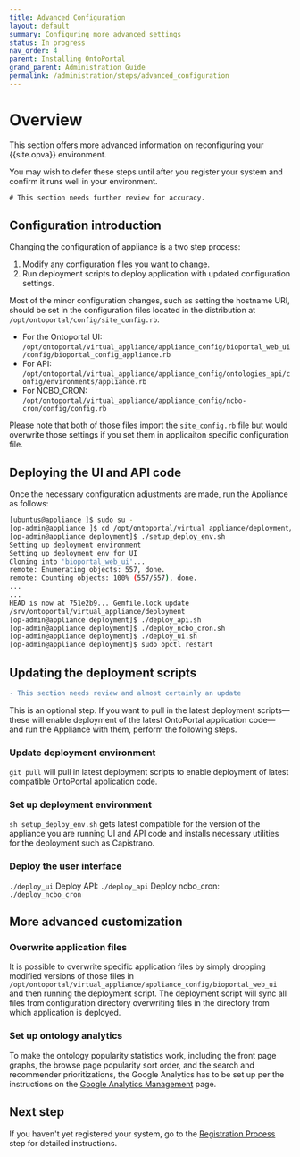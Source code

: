 ```yaml
---
title: Advanced Configuration
layout: default
summary: Configuring more advanced settings
status: In progress
nav_order: 4
parent: Installing OntoPortal
grand_parent: Administration Guide
permalink: /administration/steps/advanced_configuration
---
```


# Overview

This section offers more advanced information on reconfiguring
your {{site.opva}} environment.

You may wish to defer these steps until after you register your system
and confirm it runs well in your environment.

```Diff
# This section needs further review for accuracy.
```


## Configuration introduction

Changing the configuration of appliance is a two step process:
1. Modify any configuration files you want to change.
1. Run deployment scripts to deploy application with updated configuration settings.

Most of the minor configuration changes,
such as setting the hostname URI, should be set in the configuration files
located in the distribution at
`/opt/ontoportal/config/site_config.rb`.

* For the Ontoportal UI:
`/opt/ontoportal/virtual_appliance/appliance_config/bioportal_web_ui/config/bioportal_config_appliance.rb`
* For API:
`/opt/ontoportal/virtual_appliance/appliance_config/ontologies_api/config/environments/appliance.rb`
* For NCBO_CRON:
`/opt/ontoportal/virtual_appliance/appliance_config/ncbo-cron/config/config.rb`

Please note that both of those files import the `site_config.rb` file but would overwrite those settings if you set them in applicaiton specific configuration file. 

## Deploying the UI and API code

Once the necessary configuration adjustments are made, 
run the Appliance as follows:

```bash
[ubuntus@appliance ]$ sudo su - 
[op-admin@appliance ]$ cd /opt/ontoportal/virtual_appliance/deployment/
[op-admin@appliance deployment]$ ./setup_deploy_env.sh
Setting up deployment environment
Setting up deployment env for UI
Cloning into 'bioportal_web_ui'...
remote: Enumerating objects: 557, done.
remote: Counting objects: 100% (557/557), done.
...
...
HEAD is now at 751e2b9... Gemfile.lock update
/srv/ontoportal/virtual_appliance/deployment
[op-admin@appliance deployment]$ ./deploy_api.sh
[op-admin@appliance deployment]$ ./deploy_ncbo_cron.sh
[op-admin@appliance deployment]$ ./deploy_ui.sh
[op-admin@appliance deployment]$ sudo opctl restart 

```

## Updating the deployment scripts

```diff
- This section needs review and almost certainly an update
```

This is an optional step. If you want to pull in the latest deployment scripts—
these will enable deployment of the latest OntoPortal application code—
and run the Appliance with them, perform the following steps.

### Update deployment environment
`git pull` will pull in latest deployment scripts to enable deployment of latest compatible OntoPortal application code.

### Set up deployment environment
`sh setup_deploy_env.sh` gets latest compatible for the version of the appliance you are running UI and API code and installs necessary utilities for the deployment such as Capistrano.

### Deploy the user interface
`./deploy_ui`
Deploy API:
`./deploy_api`
Deploy ncbo_cron:
`./deploy_ncbo_cron`

## More advanced customization
### Overwrite application files
It is possible to overwrite specific application files by simply dropping modified versions of those files in `/opt/ontoportal/virtual_appliance/appliance_config/bioportal_web_ui` and then running the deployment script. The deployment script will sync all files from configuration directory overwriting files in the directory from which application is deployed.

### Set up ontology analytics
To make the ontology popularity statistics work, including the front page graphs, the browse page popularity sort order, and the search and recommender prioritizations, the Google Analytics has to be set up per the instructions on the <a href="{{site.baseurl}}/administration/management/google_analytics_management/">Google Analytics Management</a>  page.

## Next step

If you haven't yet registered your system, 
go to the <a href="{{site.baseurl}}/administration/steps/registration">Registration Process</a> step 
for detailed instructions.
